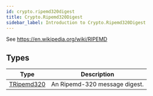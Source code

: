 ```yaml
---
id: crypto.ripemd320digest
title: Crypto.Ripemd320Digest
sidebar_label: Introduction to Crypto.Ripemd320Digest
---
```




See <https://en.wikipedia.org/wiki/RIPEMD>


## Types
| Type | Description |
|---|---|
| [TRipemd320](../../crypto/crypto.ripemd320digest/tripemd320) | An Ripemd-320 message digest. |

